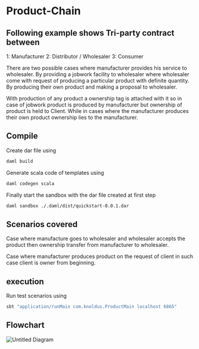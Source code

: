 # Product-Chain

## Following example shows Tri-party contract between
 1: Manufacturer
 2: Distributor / Wholesaler
 3: Consumer

There are two possible cases where manufacturer provides his service to wholesaler.
By providing a jobwork facility to wholesaler where wholesaler come with request of producing a particular product with definite quantity.
By producing their own product and making a proposal to wholesaler.


 With production of any product a ownership tag is attached with it so in case of jobwork product is produced by manufacturer but ownership of product is held to Client. While in cases where the manufacturer produces their own product ownership lies to the manufacturer.

## Compile
Create dar file using
```bash
daml build
```
Generate scala code of templates using
```bash
daml codegen scala
```
Finally start the sandbox with the dar file created at first step
```bash
daml sandbox ./.daml/dist/quickstart-0.0.1.dar
```

## Scenarios covered

Case where manufacture goes to wholesaler and wholesaler accepts the product then ownership transfer from manufacturer to wholesaler.

Case where manufacturer produces product on the request of client in such case client is owner from beginning.

## execution
Run test scenarios using 
```bash
sbt "application/runMain com.knoldus.ProductMain localhost 6865"

```
## Flowchart
![Untitled Diagram](https://user-images.githubusercontent.com/47364503/79156820-2cc63900-7df1-11ea-816d-ae8ee8e37b55.png)
